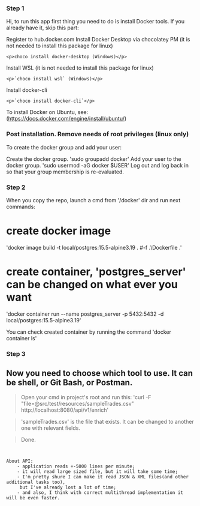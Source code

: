 ### Step 1

Hi, to run this app first thing you need to do is install Docker tools.
If you already have it, skip this part:


Register to hub.docker.com 
Install Docker Desktop via chocolatey PM
(it is not needed to install this package for linux)
```
<p>choco install docker-desktop (Windows)</p>
```
Install WSL (it is not needed to install this package for linux)
```
<p>`choco install wsl` (Windows)</p>
```
Install docker-cli
```
<p>`choco install docker-cli`</p>
```
To install Docker on Ubuntu, see: (https://docs.docker.com/engine/install/ubuntu/) 

### Post installation. Remove needs of root privileges (linux only)
To create the docker group and add your user:

Create the docker group. 'sudo groupadd docker'
Add your user to the docker group. 'sudo usermod -aG docker $USER'
Log out and log back in so that your group membership is re-evaluated.

### Step 2

When you copy the repo, launch a cmd from '/docker' dir and run next commands:  

# create docker image
'docker image build -t local/postgres:15.5-alpine3.19 . #-f .\Dockerfile .'
# create container, 'postgres_server' can be changed on what ever you want
'docker container run --name postgres_server -p 5432:5432 -d local/postgres:15.5-alpine3.19'

You can check created container by running the command 'docker container ls'

### Step 3

## Now you need to choose which tool to use. It can be shell, or Git Bash, or Postman.

> Open your cmd in project's root and run this:
> 'curl -F "file=@src/test/resources/sampleTrades.csv" http://localhost:8080/api/v1/enrich' 

>  'sampleTrades.csv' is the file that exists. It can be changed to another one with relevant fields.

> Done.

~~~~~~~~~~~~~~~~~~~~~~~~~~~~~~~~~~~~~~~~~~~~~~~~~~~~~~~~~~~~~~~~~~~~~~~~~~~~~~~~~~~~~~~~~~~~~~~~~~~~~~~~~~~~~~~~~~~~~


About API:
    - application reads +-5000 lines per minute;
    - it will read large sized file, but it will take some time;
    - I'm pretty shure I can make it read JSON & XML files(and other additional tasks too),
     but I've already lost a lot of time;
    - and also, I think with correct multithread implementation it will be even faster. 
